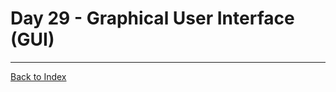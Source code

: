 # Day 29 - Graphical User Interface (GUI)


---
<!-- [Next: Day 30 : ](30-day30.md) -->

[Back to Index](index.md)